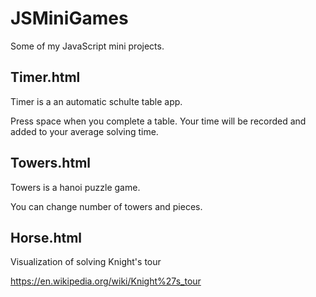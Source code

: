 # JSMiniGames

Some of my JavaScript mini projects.

## Timer.html
Timer is a an automatic schulte table app.

Press space when you complete a table. Your time will be recorded and added to your average solving time.

## Towers.html
Towers is a hanoi puzzle game.

You can change number of towers and pieces.


## Horse.html
Visualization of solving Knight's tour 

https://en.wikipedia.org/wiki/Knight%27s_tour
